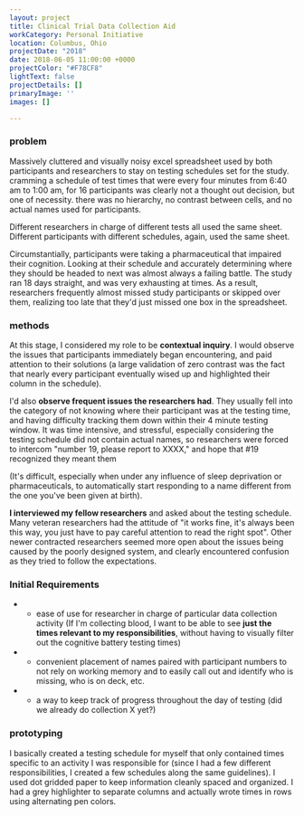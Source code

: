 ```yaml
---
layout: project
title: Clinical Trial Data Collection Aid
workCategory: Personal Initiative
location: Columbus, Ohio
projectDate: "2018"
date: 2018-06-05 11:00:00 +0000
projectColor: "#F78CF8"
lightText: false
projectDetails: []
primaryImage: ''
images: []

---
```

### problem

Massively cluttered and visually noisy excel spreadsheet used by both participants and researchers to stay on testing schedules set for the study. cramming a schedule of test times that were every four minutes from 6:40 am to 1:00 am, for 16 participants was clearly not a thought out decision, but one of necessity. there was no hierarchy, no contrast between cells, and no actual names used for participants. 

Different researchers in charge of different tests all used the same sheet. Different participants with different schedules, again, used the same sheet. 

Circumstantially, participants were taking a pharmaceutical that impaired their cognition. Looking at their schedule and accurately determining where they should be headed to next was almost always a failing battle. The study ran 18 days straight, and was very exhausting at times. As a result, researchers frequently almost missed study participants or skipped over them, realizing too late that they'd just missed one box in the spreadsheet. 

### methods 

At this stage, I considered my role to be **contextual inquiry**. I would observe the issues that participants immediately began encountering, and paid attention to their solutions (a large validation of zero contrast was the fact that nearly every participant eventually wised up and highlighted their column in the schedule). 

I'd also **observe frequent issues the researchers had**. They usually fell into the category of not knowing where their participant was at the testing time, and having difficulty tracking them down within their 4 minute testing window. It was time intensive, and stressful, especially considering the testing schedule did not contain actual names, so researchers were forced to intercom "number 19, please report to XXXX," and hope that #19 recognized they meant them 

(It's difficult, especially when under any influence of sleep deprivation or pharmaceuticals, to automatically start responding to a name different from the one you've been given at birth).

**I interviewed my fellow researchers** and asked about the testing schedule. Many veteran researchers had the attitude of "it works fine, it's always been this way, you just have to pay careful attention to read the right spot". Other newer contracted researchers seemed more open about the issues being caused by the poorly designed system, and clearly encountered confusion as they tried to follow the expectations. 

### Initial Requirements

* - ease of use for researcher in charge of particular data collection activity (If I'm collecting blood, I want to be able to see **just the times relevant to my responsibilities**, without having to visually filter out the cognitive battery testing times) 
* - convenient placement of names paired with participant numbers to not rely on working memory and to easily call out and identify who is missing, who is on deck, etc. 
* - a way to keep track of progress throughout the day of testing (did we already do collection X yet?)

### prototyping

I basically created a testing schedule for myself that only contained times specific to an activity I was responsible for (since I had a few different responsibilities, I created a few schedules along the same guidelines). I used dot gridded paper to keep information cleanly spaced and organized. I had a grey highlighter to separate columns and actually wrote times in rows using alternating pen colors. 